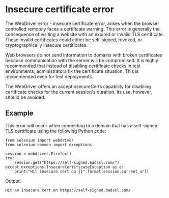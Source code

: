 # Insecure certificate error
The WebDriver error - insecure certificate error, arises when the browser controlled remotely faces a certificate warning. This error is generally the consequence of visiting a website with an expired or invalid TLS certificate. These invalid certificates could either be self-signed, revoked, or cryptographically insecure certificates.

Web browsers do not send information to domains with broken certificates because communication with the server will be compromised. It is highly recommended that instead of disabling certificate checks in test environments, administrators fix the certificate situation. This is recommended even for test deployments.

The WebDriver offers an acceptInsecureCerts capability for disabling certificate checks for the current session's duration. Its use, however, should be avoided.

## Example

This error will occur when connecting to a domain that has a self-signed TLS certificate using the following Python code:


	from selenium import webdriver
	from selenium.common import exceptions

	session = webdriver.Firefox()
	try:
	    session.get("https://self-signed.badssl.com/")
	except exceptions.InsecureCertificateException as e:
	    print("Hit insecure cert on {}".format(session.current_url)

Output:

	Hit an insecure cert on https://self-signed.badssl.com/
